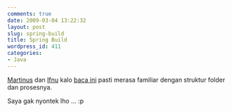 ```yaml
---
comments: true
date: 2009-03-04 13:22:32
layout: post
slug: spring-build
title: Spring Build
wordpress_id: 411
categories:
- Java
---
```


[Martinus](http://martinus.artivisi.com) dan [Ifnu](http://ifnu.artivisi.com) kalo [baca ini](http://blog.springsource.com/2009/03/03/building-spring-3/) pasti merasa familiar dengan struktur folder dan prosesnya. 

Saya gak nyontek lho ... :p
